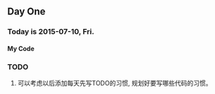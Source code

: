 ## Day One
### Today is 2015-07-10, Fri.

#### My Code


### TODO
1. 可以考虑以后添加每天先写TODO的习惯, 规划好要写哪些代码的习惯。
